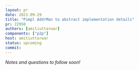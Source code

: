 ```yaml
---
layout: pr
date: 2021-09-29
title: "Pimpl AddrMan to abstract implementation details"
pr: 22950
authors: [amitiuttarwar]
components: ["p2p"]
host: amitiuttarwar
status: upcoming
commit:
---
```


_Notes and questions to follow soon!_

<!-- TODO: Before meeting, add notes and questions
## Notes

## Questions
1. Did you review the PR? [Concept ACK, approach ACK, tested ACK, or NACK](https://github.com/bitcoin/bitcoin/blob/master/CONTRIBUTING.md#peer-review)?
-->


<!-- TODO: After meeting, uncomment and add meeting log between the irc tags
## Meeting Log

{% irc %}
{% endirc %}
-->
